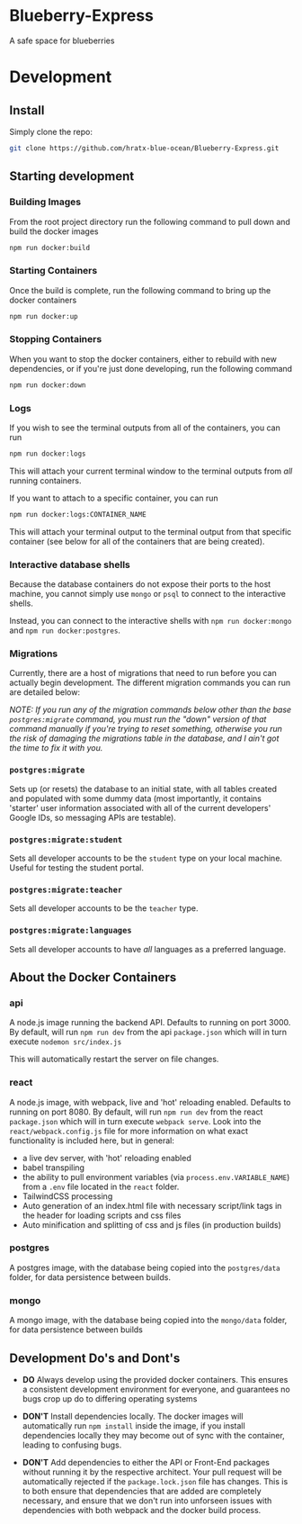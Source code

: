 # Blueberry-Express

A safe space for blueberries

# Development

## Install

Simply clone the repo:

```bash
git clone https://github.com/hratx-blue-ocean/Blueberry-Express.git
```

## Starting development

### Building Images

From the root project directory run the following command to pull down and build the docker images

```bash
npm run docker:build
```

### Starting Containers

Once the build is complete, run the following command to bring up the docker containers

```bash
npm run docker:up
```

### Stopping Containers

When you want to stop the docker containers, either to rebuild with new dependencies, or if you're just done developing, run the following command

```bash
npm run docker:down
```

### Logs

If you wish to see the terminal outputs from all of the containers, you can run

```bash
npm run docker:logs
```

This will attach your current terminal window to the terminal outputs from _all_ running containers.

If you want to attach to a specific container, you can run

```bash
npm run docker:logs:CONTAINER_NAME
```

This will attach your terminal output to the terminal output from that specific container (see below for all of the containers that are being created).

### Interactive database shells

Because the database containers do not expose their ports to the host machine, you cannot simply use `mongo` or `psql` to connect to the interactive shells.

Instead, you can connect to the interactive shells with `npm run docker:mongo` and `npm run docker:postgres`.

### Migrations

Currently, there are a host of migrations that need to run before you can actually begin development. The different migration commands you can run are detailed below:

_NOTE: If you run any of the migration commands below other than the base `postgres:migrate` command, you must run the "down" version of that command manually if you're trying to reset something, otherwise you run the risk of damaging the migrations table in the database, and I ain't got the time to fix it with you._

### `postgres:migrate`

Sets up (or resets) the database to an initial state, with all tables created and populated with some dummy data (most importantly, it contains 'starter' user information associated with all of the current developers' Google IDs, so messaging APIs are testable).

### `postgres:migrate:student`

Sets all developer accounts to be the `student` type on your local machine. Useful for testing the student portal.

### `postgres:migrate:teacher`

Sets all developer accounts to be the `teacher` type.

### `postgres:migrate:languages`

Sets all developer accounts to have _all_ languages as a preferred language.

## About the Docker Containers

### api

A node.js image running the backend API. Defaults to running on port 3000. By default, will run `npm run dev` from the api `package.json`
which will in turn execute `nodemon src/index.js`

This will automatically restart the server on file changes.

### react

A node.js image, with webpack, live and 'hot' reloading enabled. Defaults to running on port 8080. By default, will run `npm run dev` from the react `package.json`
which will in turn execute `webpack serve`. Look into the `react/webpack.config.js` file for more information on what exact functionality is included here, but in general:

- a live dev server, with 'hot' reloading enabled
- babel transpiling
- the ability to pull environment variables (via `process.env.VARIABLE_NAME`) from a `.env` file located in the `react` folder.
- TailwindCSS processing
- Auto generation of an index.html file with necessary script/link tags in the header for loading scripts and css files
- Auto minification and splitting of css and js files (in production builds)

### postgres

A postgres image, with the database being copied into the `postgres/data` folder, for data persistence between builds.

### mongo

A mongo image, with the database being copied into the `mongo/data` folder, for data persistence between builds

## Development Do's and Dont's

- **DO** Always develop using the provided docker containers. This ensures a consistent development environment for everyone, and guarantees no bugs crop up do to differing operating systems

- **DON'T** Install dependencies locally. The docker images will automatically run `npm install` inside the image, if you install dependencies locally they may become out of sync with the container, leading to confusing bugs.

- **DON'T** Add dependencies to either the API or Front-End packages without running it by the respective architect. Your pull request will be automatically rejected if the `package.lock.json` file has changes. This is to both ensure that dependencies that are added are completely necessary, and ensure that we don't run into unforseen issues with dependencies with both webpack and the docker build process.
